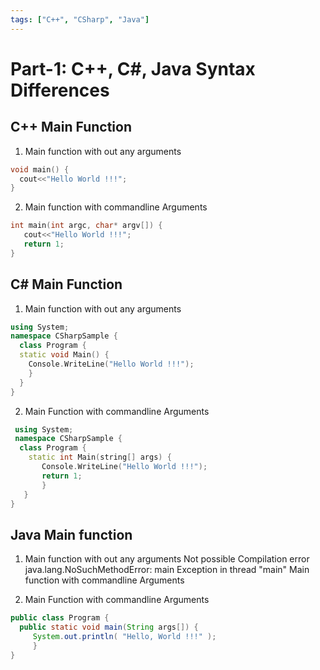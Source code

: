 ```yaml
---
tags: ["C++", "CSharp", "Java"]
---
```


# Part-1: C++, C#, Java Syntax Differences
<!--markdownlint-disable MD013 MD029 MD036 MD024 MD033 MD040 MD042 MD001 MD051 MD025 MD052-->
## C++ Main Function

1. Main function with out any arguments

```cpp
void main() { 
  cout<<"Hello World !!!"; 
} 
```

2. Main function with commandline Arguments

```cpp
int main(int argc, char* argv[]) {
   cout<<"Hello World !!!"; 
   return 1; 
} 
```

## C# Main Function

1. Main function with out any arguments

```cpp
using System; 
namespace CSharpSample { 
  class Program { 
  static void Main() { 
    Console.WriteLine("Hello World !!!"); 
    } 
  } 
} 
```

2. Main Function with commandline Arguments

```cpp
 using System; 
 namespace CSharpSample { 
  class Program { 
    static int Main(string[] args) {
       Console.WriteLine("Hello World !!!"); 
       return 1; 
       } 
   } 
} 
```

## Java Main function

1. Main function with out any arguments
 Not possible Compilation error java.lang.NoSuchMethodError: main Exception in thread "main" Main function with commandline Arguments

2. Main Function with commandline Arguments

```java
public class Program { 
  public static void main(String args[]) {
     System.out.println( "Hello, World !!!" ); 
     } 
} 
```
